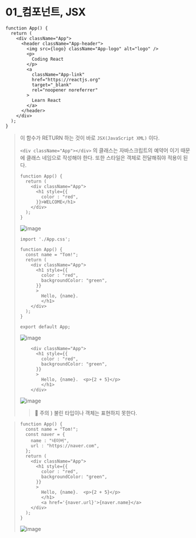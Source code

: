 # 01_컴포넌트, JSX

```REACT
function App() {
  return (
    <div className="App">
      <header className="App-header">
        <img src={logo} className="App-logo" alt="logo" />
        <p>
          Coding React
        </p>
        <a
          className="App-link"
          href="https://reactjs.org"
          target="_blank"
          rel="noopener noreferrer"
        >
          Learn React
        </a>
      </header>
    </div>
  );
}

```

> 이 함수가 RETURN 하는 것이 바로 `JSX(JavaScript XML)`  이다.
>
> `<div className="App"></div>` 의 클래스는 자바스크립트의 예약어 이기 때문에 클래스 네임으로 작성해야 한다.  또한 스타일은 객체로 전달해줘야 적용이 된다. 
>
> ```react
> function App() {
>   return (
>     <div className="App">
>       <h1 style={{
>         color : "red",
>       }}>WELCOME</h1>
>     </div>
>   );
> }
> ```
>
> ![image](https://user-images.githubusercontent.com/99783474/225358788-0a87960e-030f-4a53-a8d8-3f34b3a09580.png)
>
> ```react
> import './App.css';
> 
> function App() {
>   const name = "Tom!";
>   return (
>     <div className="App">
>       <h1 style={{
>         color : "red",
>         backgroundColor: "green",
>       }}
>       >
>         Hello, {name}.
>         </h1>
>     </div>
>   );
> }
> 
> export default App;
> 
> ```
>
>![image](https://user-images.githubusercontent.com/99783474/225358846-78ec0f41-d861-4aa0-bef4-4ab7dd055077.png)
>
> ```react
>     <div className="App">
>       <h1 style={{
>         color : "red",
>         backgroundColor: "green",
>       }}
>       >
>         Hello, {name}.  <p>{2 + 5}</p>
>         </h1>
>     </div>
> ```
>
>![image](https://user-images.githubusercontent.com/99783474/225358882-709bee30-1dbc-484e-8935-fab836904d28.png)
>
> > 🔻 주의 ) 불린 타입이나 객체는 표현하지 못한다. 

> ```react
> function App() {
>   const name = "Tom!";
>   const naver = {
>     name : "네이버",
>     url : "https://naver.com",
>   };
>   return (
>     <div className="App">
>       <h1 style={{
>         color : "red",
>         backgroundColor: "green",
>       }}
>       >
>         Hello, {name}.  <p>{2 + 5}</p>
>         </h1>
>         <a href='{naver.url}'>{naver.name}</a>
>     </div>
>   );
> }
> 
> ```
>
> ![image](https://user-images.githubusercontent.com/99783474/225358927-15dc7e1a-ae93-4230-93a0-c5dd877d3b02.png)

